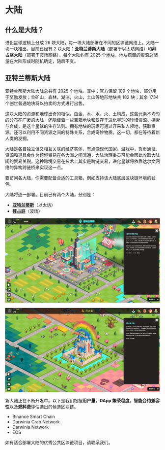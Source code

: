 # 大陆

## 什么是大陆？

进化星球逻辑上分成 26 块大陆，每一块大陆部署在不同的区块链网络上。大陆一块一块推出，目前已经有 2 块大陆：**亚特兰蒂斯大陆**（部署于以太坊网络）和**拜占庭大陆**（部署于波场网络）。每个大陆约有 2025 个[地块](land.md)，地块蕴藏的资源总储量在大陆形成时随机确定，随后不变。

## 亚特兰蒂斯大陆

亚特兰蒂斯大陆大陆总共有 2025 个地块。其中：官方保留 109 个地块，部分用于奖励发放；金矿山，森林，湖泊，火山，土山等地形地块共 182 块；其余 1734 个创世普通地块将以拍卖的方式进行出售。

这块大陆的资源和地球出奇的相似，由金、木、水、火、土构成，这些元素不均匀的分布在广袤的大陆，还隐藏着一些宝箱地块和仅存于进化星球的珍惜资源。探索与合成，是这个星球的生存法则。拥有地块的玩家可通过开采私人领地，获取资源。还可以利用不同资源之间的特殊关系，合成奇妙物质。这一切，都在等待着新人类的发掘。  


大陆是各自独立但又相互关联的经济实体，有点像现代国家。游戏中，货币通证、资源和道具会作为跨境贸易在各大洲之间流通，大陆治理委员可能会因此收取大陆间的贸易关税。这种跨境交易在技术上其实是跨链交易，进化星球将依靠达尔文网络的异构跨链桥来实现这一点。

要访问各大陆，你需要配备合适的工具箱，例如支持该大陆底层区块链环境的钱包。

大陆将逐一部署。目前已有两个大陆，分别是：

*  [**亚特兰蒂斯**](https://www.evolution.land/land/1)（以太坊）
*  [**拜占庭**](https://www.evolution.land/land/2)（波场） 

![亚特兰蒂斯](../../.gitbook/assets/the-atlantis-cn.png)

![拜占庭](../../.gitbook/assets/the-byzantine-cn.png)

新大陆正在不断开发中。以下是我们根据**用户量**，**DApp 繁荣程度**，**智能合约兼容性**以及**燃料费**评估选出的候选区块链。

* Binance Smart Chain
* Darwinia Crab Network
* Darwinia Network
* EOS

如有适合部署大陆的优秀公共区块链项目，请联系我们。

